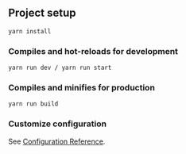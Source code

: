 ## Project setup
```
yarn install
```

### Compiles and hot-reloads for development
```
yarn run dev / yarn run start
```

### Compiles and minifies for production
```
yarn run build
```

### Customize configuration
See [Configuration Reference](https://cli.vuejs.org/config/).
